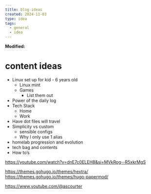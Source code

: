 ```yaml
---
title: blog-ideas
created: 2024-11-03
type: idea
tags:
  - general
  - idea
---
```

**Modified:**

# content ideas
- Linux set up for kid - 6 years old
	- Linux mint
	- Games
		- List them out
- Power of the daily log
- Tech Stack 
	- Home
	- Work
- Have dot files will travel 
- Simplicity vs custom
	- sensible configs
	- Why I only use 1 alias
- homelab progression and evolution
- tech bag and contents 
- How to’s

https://youtube.com/watch?v=dnE7c0ELEH8&si=MVkRog--R5xkrMgS

https://themes.gohugo.io/themes/hextra/
https://themes.gohugo.io/themes/hugo-papermod/

https://www.youtube.com/@ascourter
